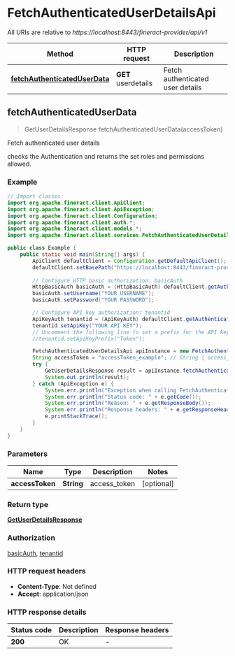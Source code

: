 # FetchAuthenticatedUserDetailsApi

All URIs are relative to *https://localhost:8443/fineract-provider/api/v1*

Method | HTTP request | Description
------------- | ------------- | -------------
[**fetchAuthenticatedUserData**](FetchAuthenticatedUserDetailsApi.md#fetchAuthenticatedUserData) | **GET** userdetails | Fetch authenticated user details 



## fetchAuthenticatedUserData

> GetUserDetailsResponse fetchAuthenticatedUserData(accessToken)

Fetch authenticated user details 

checks the Authentication and returns the set roles and permissions allowed.

### Example

```java
// Import classes:
import org.apache.fineract.client.ApiClient;
import org.apache.fineract.client.ApiException;
import org.apache.fineract.client.Configuration;
import org.apache.fineract.client.auth.*;
import org.apache.fineract.client.models.*;
import org.apache.fineract.client.services.FetchAuthenticatedUserDetailsApi;

public class Example {
    public static void main(String[] args) {
        ApiClient defaultClient = Configuration.getDefaultApiClient();
        defaultClient.setBasePath("https://localhost:8443/fineract-provider/api/v1");
        
        // Configure HTTP basic authorization: basicAuth
        HttpBasicAuth basicAuth = (HttpBasicAuth) defaultClient.getAuthentication("basicAuth");
        basicAuth.setUsername("YOUR USERNAME");
        basicAuth.setPassword("YOUR PASSWORD");

        // Configure API key authorization: tenantid
        ApiKeyAuth tenantid = (ApiKeyAuth) defaultClient.getAuthentication("tenantid");
        tenantid.setApiKey("YOUR API KEY");
        // Uncomment the following line to set a prefix for the API key, e.g. "Token" (defaults to null)
        //tenantid.setApiKeyPrefix("Token");

        FetchAuthenticatedUserDetailsApi apiInstance = new FetchAuthenticatedUserDetailsApi(defaultClient);
        String accessToken = "accessToken_example"; // String | access_token
        try {
            GetUserDetailsResponse result = apiInstance.fetchAuthenticatedUserData(accessToken);
            System.out.println(result);
        } catch (ApiException e) {
            System.err.println("Exception when calling FetchAuthenticatedUserDetailsApi#fetchAuthenticatedUserData");
            System.err.println("Status code: " + e.getCode());
            System.err.println("Reason: " + e.getResponseBody());
            System.err.println("Response headers: " + e.getResponseHeaders());
            e.printStackTrace();
        }
    }
}
```

### Parameters


Name | Type | Description  | Notes
------------- | ------------- | ------------- | -------------
 **accessToken** | **String**| access_token | [optional]

### Return type

[**GetUserDetailsResponse**](GetUserDetailsResponse.md)

### Authorization

[basicAuth](../README.md#basicAuth), [tenantid](../README.md#tenantid)

### HTTP request headers

- **Content-Type**: Not defined
- **Accept**: application/json

### HTTP response details
| Status code | Description | Response headers |
|-------------|-------------|------------------|
| **200** | OK |  -  |

